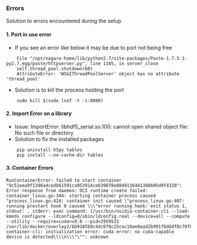 

### Errors

Solution to errors encountered during the setup

#### 1. Port in use error
 
  - If you see an error like below it may be due to port not being free
```
    File "/opt/nagare-home/lib/python2.7/site-packages/Paste-1.7.5.1-py2.7.egg/paste/httpserver.py", line 1105, in server_close
    self.thread_pool.shutdown(60)
    AttributeError: 'WSGIThreadPoolServer' object has no attribute 'thread_pool'
```
  - Solution is to kill the process holding the port
```
    sudo kill $(sudo lsof -t -i:8080)
```

#### 2. Import Error on a library
  - Issue: ImportError: libhdf5_serial.so.100: cannot open shared object file: No such file or directory
  - Solution to fix the installed packages
```
    pip uninstall h5py tables
    pip install --no-cache-dir tables
```


#### 3. Container Errors

```
RunContainerError: failed to start container "9c51eea9f13d6a4cedb61591ca953914ce6396f8e8849116441388605d9f4320": Error response from daemon: OCI runtime create failed: container_linux.go:344: starting container process caused "process_linux.go:424: container init caused \"process_linux.go:407: running prestart hook 0 caused \\\"error running hook: exit status 1, stdout: , stderr: exec command: [/usr/bin/nvidia-container-cli --load-kmods configure --ldconfig=@/sbin/ldconfig.real --device=all --compute --utility --require=cuda>=9.0 --pid=2959531 /var/lib/docker/overlay2/bb9185b9c4dc070c25cac10ae0aad2b991f6dddf8c70f8979e28ec0609c14a21/merged]\\\\nnvidia-container-cli: initialization error: cuda error: no cuda-capable device is detected\\\\n\\\"\"": unknown

```